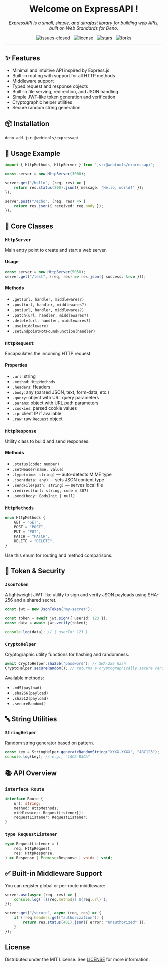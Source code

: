 <h1 align="center">Welcome on ExpressAPI !</h1>

<p align="center">
    <em>
        ExpressAPI is a small, simple, and ultrafast library for building web APIs, built on Web Standards for Deno.
    </em>
</p>

<p align="center">
    <img src="https://img.shields.io/github/issues-closed/8borane8/webtools-expressapi.svg" alt="issues-closed" />
	&nbsp;
    <img src="https://img.shields.io/github/license/8borane8/webtools-expressapi.svg" alt="license" />
    &nbsp;
    <img src="https://img.shields.io/github/stars/8borane8/webtools-expressapi.svg" alt="stars" />
    &nbsp;
    <img src="https://img.shields.io/github/forks/8borane8/webtools-expressapi.svg" alt="forks" />
</p>

<hr>

## ✨ Features

- Minimal and intuitive API inspired by Express.js
- Built-in routing with support for all HTTP methods
- Middleware support
- Typed request and response objects
- Built-in file serving, redirection, and JSON handling
- Simple JWT-like token generation and verification
- Cryptographic helper utilities
- Secure random string generation

## 📦 Installation

```bash
deno add jsr:@webtools/expressapi
```

## 🧠 Usage Example

```ts
import { HttpMethods, HttpServer } from "jsr:@webtools/expressapi";

const server = new HttpServer(3000);

server.get("/hello", (req, res) => {
	return res.status(200).json({ message: "Hello, world!" });
});

server.post("/echo", (req, res) => {
	return res.json({ received: req.body });
});
```

## 🧱 Core Classes

### `HttpServer`

Main entry point to create and start a web server.

#### Usage

```ts
const server = new HttpServer(5050);
server.get("/test", (req, res) => res.json({ success: true }));
```

#### Methods

- `.get(url, handler, middlewares?)`
- `.post(url, handler, middlewares?)`
- `.put(url, handler, middlewares?)`
- `.patch(url, handler, middlewares?)`
- `.delete(url, handler, middlewares?)`
- `.use(middleware)`
- `.setEndpointNotFoundFunction(handler)`

### `HttpRequest`

Encapsulates the incoming HTTP request.

#### Properties

- `.url`: string
- `.method`: `HttpMethods`
- `.headers`: Headers
- `.body`: any (parsed JSON, text, form-data, etc.)
- `.query`: object with URL query parameters
- `.params`: object with URL path parameters
- `.cookies`: parsed cookie values
- `.ip`: client IP if available
- `.raw`: raw `Request` object

### `HttpResponse`

Utility class to build and send responses.

#### Methods

- `.status(code: number)`
- `.setHeader(name, value)`
- `.type(mime: string)` — auto-detects MIME type
- `.json(data: any)` — sets JSON content type
- `.sendFile(path: string)` — serves local file
- `.redirect(url: string, code = 307)`
- `.send(body: BodyInit | null)`

### `HttpMethods`

```ts
enum HttpMethods {
	GET = "GET",
	POST = "POST",
	PUT = "PUT",
	PATCH = "PATCH",
	DELETE = "DELETE",
}
```

Use this enum for routing and method comparisons.

## 🔐 Token & Security

### `JsonToken`

A lightweight JWT-like utility to sign and verify JSON payloads using SHA-256 and a shared secret.

```ts
const jwt = new JsonToken("my-secret");

const token = await jwt.sign({ userId: 123 });
const data = await jwt.verify(token);

console.log(data); // { userId: 123 }
```

### `CryptoHelper`

Cryptographic utility functions for hashing and randomness.

```ts
await CryptoHelper.sha256("password"); // SHA-256 hash
CryptoHelper.secureRandom(); // returns a cryptographically secure random float between 0 and 1
```

Available methods:

- `.md5(payload)`
- `.sha256(payload)`
- `.sha512(payload)`
- `.secureRandom()`

## 🔤 String Utilities

### `StringHelper`

Random string generator based on pattern.

```ts
const key = StringHelper.generateRandomString("XXXX-XXXX", "ABC123");
console.log(key); // e.g., "1AC2-B3CA"
```

## 📚 API Overview

### `interface Route`

```ts
interface Route {
	url: string;
	method: HttpMethods;
	middlewares: RequestListener[];
	requestListener: RequestListener;
}
```

### `type RequestListener`

```ts
type RequestListener = (
	req: HttpRequest,
	res: HttpResponse,
) => Response | Promise<Response | void> | void;
```

## ✅ Built-in Middleware Support

You can register global or per-route middleware:

```ts
server.use(async (req, res) => {
	console.log(`[${req.method}] ${req.url}`);
});

server.get("/secure", async (req, res) => {
	if (!req.headers.get("authorization")) {
		return res.status(401).json({ error: "Unauthorized" });
	}
});
```

## License

Distributed under the MIT License. See [LICENSE](LICENSE) for more information.
